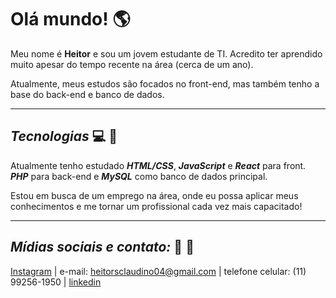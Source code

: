 # **Olá mundo!** :earth_americas:
Meu nome é **Heitor** e sou um jovem estudante de TI. Acredito ter aprendido muito apesar do tempo recente na área (cerca de um ano).

Atualmente, meus estudos são focados no front-end, mas também tenho a base do back-end e banco de dados.
***
## __*Tecnologias*__ :computer: :electric_plug:
Atualmente tenho estudado __*HTML/CSS*__, __*JavaScript*__ e __*React*__ para front. __*PHP*__ para back-end e __*MySQL*__ como banco de dados principal.

Estou em busca de um emprego na área, onde eu possa aplicar meus conhecimentos e me tornar um profissional cada vez mais capacitado!
***
## __*Mídias sociais e contato:*__ :mag_right: :speech_balloon:
[Instagram](https://instagram.com/heitordasilvaclaudino/) |
e-mail: heitorsclaudino04@gmail.com |
telefone celular: (11) 99256-1950 | 
[linkedin](https://www.linkedin.com/in/heitor-da-silva-claudino/)

